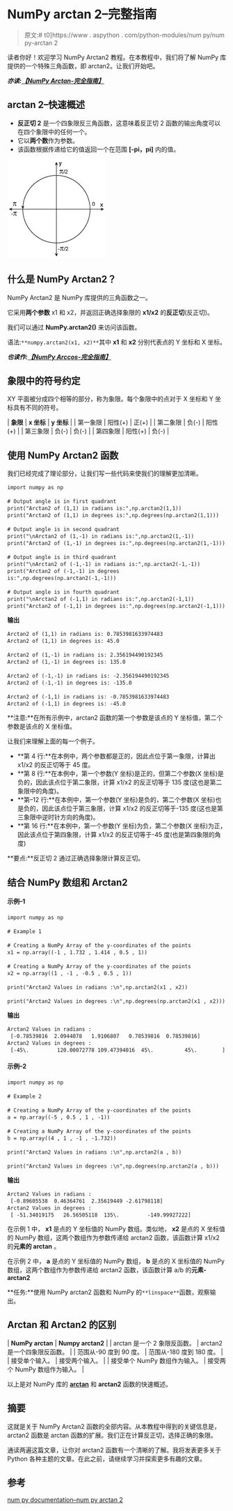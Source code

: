 # NumPy arctan 2–完整指南

> 原文:# t0]https://www . aspython . com/python-modules/num py/num py-arctan 2

读者你好！欢迎学习 NumPy Arctan2 教程。在本教程中，我们将了解 NumPy 库提供的一个特殊三角函数，即 arctan2。让我们开始吧。

***亦读:[【NumPy Arctan-完全指南】](https://www.askpython.com/python-modules/numpy/numpy-arctan)***

## arctan 2–快速概述

*   **反正切 2** 是一个四象限反三角函数，这意味着反正切 2 函数的输出角度可以在四个象限中的任何一个。
*   它以**两个数**作为参数。
*   该函数根据传递给它的值返回一个在范围 **[-pi，pi]** 内的值。

![](img/c6d5d98df8f984e94d515921312c3954.png)

## 什么是 NumPy Arctan2？

NumPy Arctan2 是 NumPy 库提供的三角函数之一。

它采用**两个参数** x1 和 x2，并返回正确选择象限的 **x1/x2** 的**反正切**(反正切)。​

我们可以通过 **NumPy.arctan2()** 来访问该函数。

语法:`**numpy.arctan2(x1, x2)**`其中 **x1** 和 **x2** 分别代表点的 Y 坐标和 X 坐标。

***也读作:[【NumPy Arccos-完全指南】](https://www.askpython.com/python-modules/numpy/numpy-arccos)***

## 象限中的符号约定

XY 平面被分成四个相等的部分，称为象限。每个象限中的点对于 X 坐标和 Y 坐标具有不同的符号。

| **象限** | ****x 坐标**** | **y 坐标** |
| 第一象限 | 阳性(+) | 正(+)
 |
| 第二象限 | 负(-) | 阳性(+) |
| 第三象限 | 负(-) | 负(-) |
| 第四象限 | 阳性(+) | 负(-) |

## 使用 NumPy Arctan2 函数

我们已经完成了理论部分，让我们写一些代码来使我们的理解更加清晰。

```
import numpy as np

# Output angle is in first quadrant
print("Arctan2 of (1,1) in radians is:",np.arctan2(1,1))
print("Arctan2 of (1,1) in degrees is:",np.degrees(np.arctan2(1,1)))

# Output angle is in second quadrant
print("\nArctan2 of (1,-1) in radians is:",np.arctan2(1,-1))
print("Arctan2 of (1,-1) in degrees is:",np.degrees(np.arctan2(1,-1)))

# Output angle is in third quadrant
print("\nArctan2 of (-1,-1) in radians is:",np.arctan2(-1,-1))
print("Arctan2 of (-1,-1) in degrees is:",np.degrees(np.arctan2(-1,-1)))

# Output angle is in fourth quadrant
print("\nArctan2 of (-1,1) in radians is:",np.arctan2(-1,1))
print("Arctan2 of (-1,1) in degrees is:",np.degrees(np.arctan2(-1,1)))

```

**输出**

```
Arctan2 of (1,1) in radians is: 0.7853981633974483
Arctan2 of (1,1) in degrees is: 45.0

Arctan2 of (1,-1) in radians is: 2.356194490192345
Arctan2 of (1,-1) in degrees is: 135.0

Arctan2 of (-1,-1) in radians is: -2.356194490192345
Arctan2 of (-1,-1) in degrees is: -135.0

Arctan2 of (-1,1) in radians is: -0.7853981633974483
Arctan2 of (-1,1) in degrees is: -45.0

```

**注意:**在所有示例中，arctan2 函数的第一个参数是该点的 Y 坐标值，第二个参数是该点的 X 坐标值。

让我们来理解上面的每一个例子。

*   **第 4 行:**在本例中，两个参数都是正的，因此点位于第一象限，计算出 x1/x2 的反正切等于 45 度。
*   **第 8 行:**在本例中，第一个参数(Y 坐标)是正的，但第二个参数(X 坐标)是负的，因此该点位于第二象限，计算 x1/x2 的反正切等于 135 度(这也是第二象限中的角度)。
*   **第–12 行:**在本例中，第一个参数(Y 坐标)是负的，第二个参数(X 坐标)也是负的，因此该点位于第三象限，计算 x1/x2 的反正切等于-135 度(这也是第三象限中逆时针方向的角度)。
*   **第 16 行:**在本例中，第一个参数(Y 坐标)为负，第二个参数(X 坐标)为正，因此该点位于第四象限，计算 x1/x2 的反正切等于-45 度(也是第四象限的角度)

**要点:**反正切 2 通过正确选择象限计算反正切。

## 结合 NumPy 数组和 Arctan2

#### 示例–1

```
import numpy as np

# Example 1

# Creating a NumPy Array of the y-coordinates of the points
x1 = np.array((-1 , 1.732 , 1.414 , 0.5 , 1))

# Creating a NumPy Array of the y-coordinates of the points
x2 = np.array((1 , -1 , -0.5 , 0.5 , 1))

print("Arctan2 Values in radians :\n",np.arctan2(x1 , x2))

print("Arctan2 Values in degrees :\n",np.degrees(np.arctan2(x1 , x2)))

```

**输出**

```
Arctan2 Values in radians :
 [-0.78539816  2.0944078   1.9106807   0.78539816  0.78539816]
Arctan2 Values in degrees :
 [-45\.         120.00072778 109.47394016  45\.          45\.        ]

```

#### 示例–2

```
import numpy as np

# Example 2

# Creating a NumPy Array of the y-coordinates of the points
a = np.array((-5 , 0.5 , 1 , -1))

# Creating a NumPy Array of the y-coordinates of the points
b = np.array((4 , 1 , -1 , -1.732))

print("Arctan2 Values in radians :\n",np.arctan2(a , b))

print("Arctan2 Values in degrees :\n",np.degrees(np.arctan2(a , b)))

```

**输出**

```
Arctan2 Values in radians :
 [-0.89605538  0.46364761  2.35619449 -2.61798118]
Arctan2 Values in degrees :
 [ -51.34019175   26.56505118  135\.         -149.99927222]

```

在示例 1 中， **x1** 是点的 Y 坐标值的 NumPy 数组。类似地， **x2** 是点的 X 坐标值的 NumPy 数组，这两个数组作为参数传递给 arctan2 函数，该函数计算 x1/x2 的**元素的 arctan** 。

在示例 2 中， **a** 是点的 Y 坐标值的 NumPy 数组， **b** 是点的 X 坐标值的 NumPy 数组，这两个数组作为参数传递给 arctan2 函数，该函数计算 a/b 的**元素-arctan2**

**任务:**使用 NumPy arctan2 函数和 NumPy 的`**linspace**`函数，观察输出。

## Arctan 和 Arctan2 的区别

| **NumPy arctan** | **Numpy arctan2** |
| arctan 是一个 2 象限反函数。 | arctan2 是一个四象限反函数。 |
| 范围从-90 度到 90 度。 | 范围从-180 度到 180 度。 |
| 接受单个输入。 | 接受两个输入。 |
| 接受单个 NumPy 数组作为输入。 | 接受两个 NumPy 数组作为输入。 |

以上是对 NumPy 库的 **[arctan](https://www.askpython.com/python-modules/numpy/numpy-arctan)** 和 **arctan2** 函数的快速概述。

## 摘要

这就是关于 NumPy Arctan2 函数的全部内容。从本教程中得到的关键信息是，arctan2 函数是 arctan 函数的扩展。我们正在计算反正切，选择正确的象限。

通读两遍这篇文章，让你对 arctan2 函数有一个清晰的了解。我将发表更多关于 Python 各种主题的文章。在此之前，请继续学习并探索更多有趣的文章。

## 参考

[num py documentation–num py arctan 2](https://numpy.org/doc/stable/reference/generated/numpy.arctan2.html)